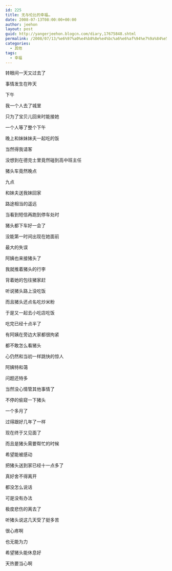 ```yaml
---
id: 225
title: 无与伦比的幸福…
date: 2008-07-13T08:00:00+00:00
author: jeehon
layout: post
guid: http://yangerjeehon.blogcn.com/diary,17675848.shtml
permalink: /2008/07/13/%e6%97%a0%e4%b8%8e%e4%bc%a6%e6%af%94%e7%9a%84%e5%b9%b8%e7%a6%8f%e2%80%a6/
categories:
  - 其他
tags:
  - 幸福
---
```

转眼间一天又过去了
  
事情发生在昨天

下午
  
我一个人去了城里
  
只为了宝贝儿回来时能接她
  
一个人等了整个下午
  
晚上和妹妹妹夫一起吃的饭
  
当然得我请客
  
没想到在德克士里竟然碰到高中班主任
  
猪头车竟然晚点
  
九点
  
和妹夫送我妹回家
  
路途相当的遥远
  
当看到短信再跑到停车处时
  
猪头都下车好一会了
  
没能第一时间出现在她面前
  
最大的失误
  
阿姨也来接猪头了
  
我就推着猪头的行李
  
背着她的包往猪家赶
  
听说猪头路上没吃饭
  
而且猪头还点名吃炒米粉
  
于是又一起去小吃店吃饭
  
吃完已经十点半了
  
有阿姨在旁边大家都很拘紧
  
都不敢怎么看猪头
  
心仍然和当初一样跳快的惊人
  
阿姨特和蔼
  
问题还特多
  
当然没心情管其他事情了
  
不停的偷窥一下猪头
  
一个多月了
  
过得跟好几年了一样
  
现在终于又见面了
  
而且是猪头需要帮忙的时候
  
希望能被感动
  
把猪头送到家已经十一点多了
  
真好舍不得离开
  
都没怎么说话
  
可是没有办法
  
极度悲伤的离去了
  
听猪头说这几天受了挺多苦
  
很心疼啊
  
也无能为力
  
希望猪头能休息好
  
天热要当心啊
